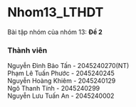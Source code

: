 # Nhom13_LTHDT
Bài tập nhóm của nhóm 13: **Đề 2**
### Thành viên
Nguyễn Đình Bảo Tấn - 2045240270(NT)\
Phạm Lê Tuấn Phước - 2045240245\
Nguyễn Hoàng Khiêm - 2045240129\
Ngô Thanh Tính - 2045240299\
Nguyễn Lưu Tuấn An - 2045240002
